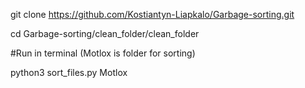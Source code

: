 
git clone https://github.com/Kostiantyn-Liapkalo/Garbage-sorting.git

cd Garbage-sorting/clean_folder/clean_folder

#Run in terminal (Motlox is folder for sorting)

python3 sort_files.py Motlox

